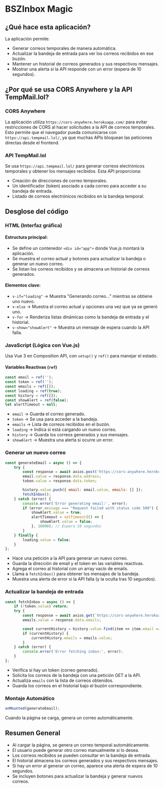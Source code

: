 # BSZInbox Magic

## ¿Qué hace esta aplicación?
La aplicación permite:

- Generar correos temporales de manera automática.
- Actualizar la bandeja de entrada para ver los correos recibidos en ese buzón.
- Mantener un historial de correos generados y sus respectivos mensajes.
- Mostrar una alerta si la API responde con un error (espera de 10 segundos).

## ¿Por qué se usa CORS Anywhere y la API TempMail.lol?

### CORS Anywhere
La aplicación utiliza `https://cors-anywhere.herokuapp.com/` para evitar restricciones de CORS al hacer solicitudes a la API de correos temporales. Esto permite que el navegador pueda comunicarse con `https://api.tempmail.lol/`, ya que muchas APIs bloquean las peticiones directas desde el frontend.

### API TempMail.lol
Se usa `https://api.tempmail.lol/` para generar correos electrónicos temporales y obtener los mensajes recibidos. Esta API proporciona:

- Creación de direcciones de correo temporales.
- Un identificador (token) asociado a cada correo para acceder a su bandeja de entrada.
- Listado de correos electrónicos recibidos en la bandeja temporal.

## Desglose del código

### HTML (Interfaz gráfica)

#### Estructura principal:

- Se define un contenedor `<div id="app">` donde Vue.js montará la aplicación.
- Se muestra el correo actual y botones para actualizar la bandeja o generar un nuevo correo.
- Se listan los correos recibidos y se almacena un historial de correos generados.

#### Elementos clave:

- `v-if="loading"` → Muestra "Generando correo..." mientras se obtiene uno nuevo.
- `v-else` → Muestra el correo actual y opciones una vez que ya se generó uno.
- `v-for` → Renderiza listas dinámicas como la bandeja de entrada y el historial.
- `v-show="showAlert"` → Muestra un mensaje de espera cuando la API falla.

### JavaScript (Lógica con Vue.js)

Usa Vue 3 en Composition API, con `setup()` y `ref()` para manejar el estado.

#### Variables Reactivas (`ref`)

```js
const email = ref('');
const token = ref('');
const emails = ref([]);
const loading = ref(true);
const history = ref([]);
const showAlert = ref(false);
let alertTimeout = null;
```

- `email` → Guarda el correo generado.
- `token` → Se usa para acceder a la bandeja.
- `emails` → Lista de correos recibidos en el buzón.
- `loading` → Indica si está cargando un nuevo correo.
- `history` → Guarda los correos generados y sus mensajes.
- `showAlert` → Muestra una alerta si ocurre un error.

### Generar un nuevo correo

```js
const generateEmail = async () => {
    try {
        const response = await axios.post('https://cors-anywhere.herokuapp.com/https://api.tempmail.lol/v2/inbox/create');
        email.value = response.data.address;
        token.value = response.data.token;

        history.value.push({ email: email.value, emails: [] });
        fetchInbox();
    } catch (error) {
        console.error('Error generating email:', error);
        if (error.message === "Request failed with status code 500") {
            showAlert.value = true;
            alertTimeout = setTimeout(() => {
                showAlert.value = false;
            }, 10000); // Espera 10 segundos
        }
    } finally {
        loading.value = false;
    }
};
```

- Hace una petición a la API para generar un nuevo correo.
- Guarda la dirección de email y el token en las variables reactivas.
- Agrega el correo al historial con un array vacío de emails.
- Llama a `fetchInbox()` para obtener los mensajes de la bandeja.
- Muestra una alerta de error si la API falla (y la oculta tras 10 segundos).

### Actualizar la bandeja de entrada

```js
const fetchInbox = async () => {
    if (!token.value) return;
    try {
        const response = await axios.get(`https://cors-anywhere.herokuapp.com/https://api.tempmail.lol/v2/inbox?token=${token.value}`);
        emails.value = response.data.emails;

        const currentHistory = history.value.find(item => item.email === email.value);
        if (currentHistory) {
            currentHistory.emails = emails.value;
        }
    } catch (error) {
        console.error('Error fetching inbox:', error);
    }
};
```

- Verifica si hay un token (correo generado).
- Solicita los correos de la bandeja con una petición GET a la API.
- Actualiza `emails` con la lista de correos obtenidos.
- Guarda los correos en el historial bajo el buzón correspondiente.

### Montaje Automático

```js
onMounted(generateEmail);
```

Cuando la página se carga, genera un correo automáticamente.

## Resumen General

- Al cargar la página, se genera un correo temporal automáticamente.
- El usuario puede generar otro correo manualmente si lo desea.
- Los correos recibidos se pueden consultar en la bandeja de entrada.
- El historial almacena los correos generados y sus respectivos mensajes.
- Si hay un error al generar un correo, aparece una alerta de espera de 10 segundos.
- Se incluyen botones para actualizar la bandeja y generar nuevos correos.

